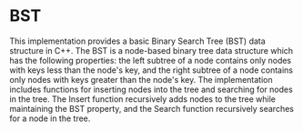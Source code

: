 # BST
This implementation provides a basic Binary Search Tree (BST) data structure in C++. The BST is a node-based binary tree data structure which has the following properties: the left subtree of a node contains only nodes with keys less than the node's key, and the right subtree of a node contains only nodes with keys greater than the node's key. The implementation includes functions for inserting nodes into the tree and searching for nodes in the tree. The Insert function recursively adds nodes to the tree while maintaining the BST property, and the Search function recursively searches for a node in the tree. 

